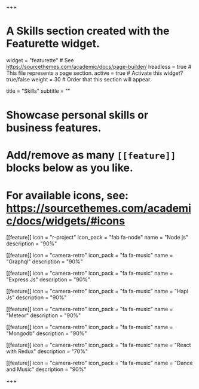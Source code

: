 +++
# A Skills section created with the Featurette widget.
widget = "featurette"  # See https://sourcethemes.com/academic/docs/page-builder/
headless = true  # This file represents a page section.
active = true  # Activate this widget? true/false
weight = 30  # Order that this section will appear.

title = "Skills"
subtitle = ""

# Showcase personal skills or business features.
# 
# Add/remove as many `[[feature]]` blocks below as you like.
# 
# For available icons, see: https://sourcethemes.com/academic/docs/widgets/#icons

[[feature]]
  icon = "r-project"
  icon_pack = "fab fa-node"
  name = "Node js"
  description = "90%"

  [[feature]]
  icon = "camera-retro"
  icon_pack = "fa fa-music"
  name = "Graphql"
  description = "90%"

  [[feature]]
  icon = "camera-retro"
  icon_pack = "fa fa-music"
  name = "Express Js"
  description = "90%"

  [[feature]]
  icon = "camera-retro"
  icon_pack = "fa fa-music"
  name = "Hapi Js"
  description = "90%"

  [[feature]]
  icon = "camera-retro"
  icon_pack = "fa fa-music"
  name = "Meteor"
  description = "90%"

  [[feature]]
  icon = "camera-retro"
  icon_pack = "fa fa-music"
  name = "Mongodb"
  description = "90%"

  [[feature]]
  icon = "camera-retro"
  icon_pack = "fa fa-music"
  name = "React with Redux"
  description = "70%"

  [[feature]]
  icon = "camera-retro"
  icon_pack = "fa fa-music"
  name = "Dance and Music"
  description = "90%"

+++
